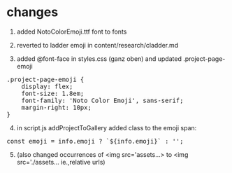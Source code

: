 
# changes

1. added NotoColorEmoji.ttf font to fonts

2. reverted to ladder emoji in content/research/cladder.md

3. added @font-face in styles.css (ganz oben) and updated .project-page-emoji

<pre>
.project-page-emoji {
    display: flex;
    font-size: 1.8em;
    font-family: 'Noto Color Emoji', sans-serif;
    margin-right: 10px;
}
</pre>

4. in script.js addProjectToGallery added class to the emoji span: 

<pre>
const emoji = info.emoji ? `<span class='project-page-emoji'>${info.emoji}</span>` : '';
</pre>

5. (also changed occurrences of <img src='assets...> to <img src='./assets... ie.,relative urls) 